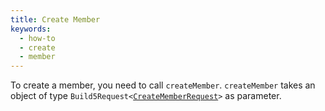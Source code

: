 ```yaml
---
title: Create Member
keywords:
  - how-to
  - create
  - member
---
```


To create a member, you need to call `createMember`.
`createMember` takes an object of type `Build5Request<`[`CreateMemberRequest`](../../../../search-post/interfaces/CreateMemberRequest.md)`>` as parameter.


```tsx file=../../../../../../packages/sdk/examples/member/create.ts#L7-L13
```
